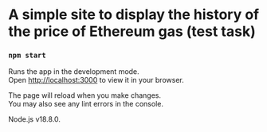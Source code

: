 # A simple site to display the history of the price of Ethereum gas (test task)

### `npm start`

Runs the app in the development mode.\
Open [http://localhost:3000](http://localhost:3000) to view it in your browser.

The page will reload when you make changes.\
You may also see any lint errors in the console.

Node.js v18.8.0.
